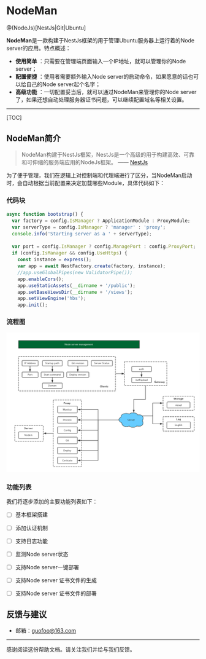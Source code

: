 # NodeMan

@(NodeJs)[NestJs|Git|Ubuntu]

**NodeMan**是一款构建于NestJs框架的用于管理Ubuntu服务器上运行着的Node server的应用。特点概述：
 
- **使用简单** ：只需要在管理端页面输入一个IP地址，就可以管理你的Node server；
- **配置便捷** ：使用者需要额外输入Node server的启动命令，如果愿意的话也可以给自己的Node server起个名字；
- **高级功能** ：一切配置妥当后，就可以通过NodeMan来管理你的Node server了，如果还想自动处理服务器证书问题，可以继续配置域名等相关设置。

-------------------

[TOC]

## NodeMan简介

> NodeMan构建于NestJs框架，NestJs是一个高级的用于构建高效、可靠和可伸缩的服务端应用的NodeJs框架。    —— [NestJs](https://nestjs.com)

为了便于管理，我们在逻辑上对控制端和代理端进行了区分，当NodeMan启动时，会自动根据当前配置来决定加载哪些Module，具体代码如下： 

### 代码块
``` javascript
async function bootstrap() {
  var factory = config.IsManager ? ApplicationModule : ProxyModule;
  var serverType = config.IsManager ? 'manager' : 'proxy';
  console.info('Starting server as a ' + serverType);

  var port = config.IsManager ? config.ManagePort : config.ProxyPort;
  if (config.IsManager && config.UseHttps) {
    const instance = express();
    var app = await NestFactory.create(factory, instance);
    //app.useGlobalPipes(new ValidatorPipe());
    app.enableCors();
    app.useStaticAssets(__dirname + '/public');
    app.setBaseViewsDir(__dirname + '/views');
    app.setViewEngine('hbs');
    app.init();
```

### 流程图
![](https://github.com/lantsang/nodeman/blob/master/Node%20server%20management%20structure.png?raw=true)

### 功能列表

我们将逐步添加的主要功能列表如下：

- [ ] 基本框架搭建
- [ ] 添加认证机制
- [ ] 支持日志功能
- [ ] 监测Node server状态
- [ ] 支持Node server一键部署
- [ ] 支持Node server 证书文件的生成
- [ ] 支持Node server 证书文件的部署


## 反馈与建议
- 邮箱：<guofoo@163.com>

---------
感谢阅读这份帮助文档。请关注我们并给与我们反馈。
